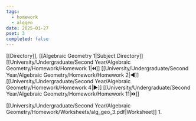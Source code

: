 ```yaml
---
tags:
  - homework
  - alggeo
date: 2025-01-27
pset: 3
completed: false
---
```

[[Directory]], [[Algebraic Geometry 1|Subject Directory]]
[[University/Undergraduate/Second Year/Algebraic Geometry/Homework/Homework 1|🞀🞀]] [[University/Undergraduate/Second Year/Algebraic Geometry/Homework/Homework 2|◀]] [[University/Undergraduate/Second Year/Algebraic Geometry/Homework/Homework 4|▶]] [[University/Undergraduate/Second Year/Algebraic Geometry/Homework/Homework 11|🞂🞂]]

[[University/Undergraduate/Second Year/Algebraic Geometry/Homework/Worksheets/alg_geo_3.pdf|Worksheet]]
1. 
